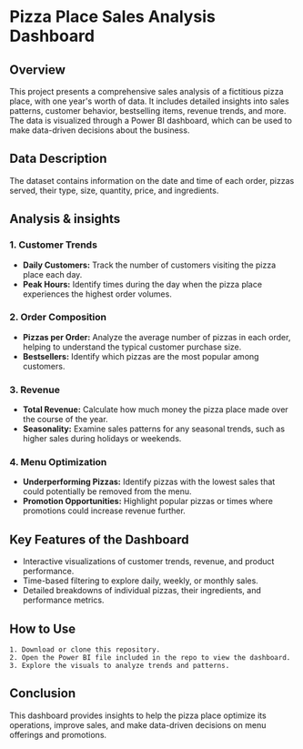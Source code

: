 # Pizza Place Sales Analysis Dashboard

## Overview
This project presents a comprehensive sales analysis of a fictitious pizza place, with one year's worth of data. It includes detailed insights into sales patterns, customer behavior, bestselling items, revenue trends, and more. The data is visualized through a Power BI dashboard, which can be used to make data-driven decisions about the business.

## Data Description
The dataset contains information on the date and time of each order, pizzas served, their type, size, quantity, price, and ingredients.

## Analysis & insights
### 1. Customer Trends
- **Daily Customers:** Track the number of customers visiting the pizza place each day.
- **Peak Hours:** Identify times during the day when the pizza place experiences the highest order volumes.
### 2. Order Composition
- **Pizzas per Order:** Analyze the average number of pizzas in each order, helping to understand the typical customer purchase size.
- **Bestsellers:** Identify which pizzas are the most popular among customers.
### 3. Revenue
- **Total Revenue:** Calculate how much money the pizza place made over the course of the year.
- **Seasonality:** Examine sales patterns for any seasonal trends, such as higher sales during holidays or weekends.
### 4. Menu Optimization
- **Underperforming Pizzas:** Identify pizzas with the lowest sales that could potentially be removed from the menu.
- **Promotion Opportunities:** Highlight popular pizzas or times where promotions could increase revenue further.

## Key Features of the Dashboard
- Interactive visualizations of customer trends, revenue, and product performance.
- Time-based filtering to explore daily, weekly, or monthly sales.
- Detailed breakdowns of individual pizzas, their ingredients, and performance metrics.

## How to Use
    1. Download or clone this repository.
    2. Open the Power BI file included in the repo to view the dashboard.
    3. Explore the visuals to analyze trends and patterns.

## Conclusion
This dashboard provides insights to help the pizza place optimize its operations, improve sales, and make data-driven decisions on menu offerings and promotions.
